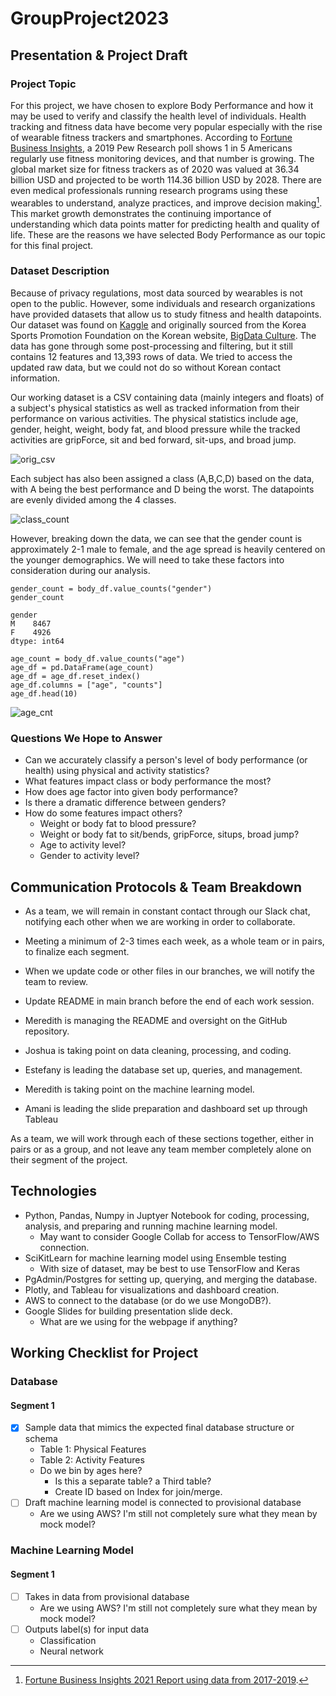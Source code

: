 # GroupProject2023


## Presentation & Project Draft

### Project Topic

For this project, we have chosen to explore Body Performance and how it may be used to verify and classify the health level of individuals. Health tracking and fitness data have become very popular especially with the rise of wearable fitness trackers and smartphones. According to [Fortune Business Insights](https://www.fortunebusinessinsights.com/fitness-tracker-market-103358), a 2019 Pew Research poll shows 1 in 5 Americans regularly use fitness monitoring devices, and that number is growing. The global market size for fitness trackers as of 2020 was valued at 36.34 billion USD and projected to be worth 114.36 billion USD by 2028. There are even medical professionals running research programs using these wearables to understand, analyze practices, and improve decision making[^1]. This market growth demonstrates the continuing importance of understanding which data points matter for predicting health and quality of life.  These are the reasons we have selected Body Performance as our topic for this final project.
 
### Dataset Description
 
Because of privacy regulations, most data sourced by wearables is not open to the public. However, some individuals and research organizations have provided datasets that allow us to study fitness and health datapoints. Our dataset was found on [Kaggle](https://www.kaggle.com/datasets/kukuroo3/body-performance-data) and originally sourced from the Korea Sports Promotion Foundation on the Korean website, [BigData Culture](https://www.bigdata-culture.kr/bigdata/user/data_market/detail.do?id=ace0aea7-5eee-48b9-b616-637365d665c1). The data has gone through some post-processing and filtering, but it still contains 12 features and 13,393 rows of data.  We tried to access the updated raw data, but we could not do so without Korean contact information.

Our working dataset is a CSV containing data (mainly integers and floats) of a subject's physical statistics as well as tracked information from their performance on various activities.  The physical statistics include age, gender, height, weight, body fat, and blood pressure while the tracked activities are gripForce, sit and bed forward, sit-ups, and broad jump. 

![orig_csv]()

Each subject has also been assigned a class (A,B,C,D) based on the data, with A being the best performance and D being the worst. The datapoints are evenly divided among the 4 classes. 

![class_count]()

However, breaking down the data, we can see that the gender count is approximately 2-1 male to female, and the age spread is heavily centered on the younger demographics. We will need to take these factors into consideration during our analysis.
 
```
gender_count = body_df.value_counts("gender")
gender_count

gender
M    8467
F    4926
dtype: int64

age_count = body_df.value_counts("age")
age_df = pd.DataFrame(age_count)
age_df = age_df.reset_index()
age_df.columns = ["age", "counts"]
age_df.head(10)
```

![age_cnt]()

### Questions We Hope to Answer

  - Can we accurately classify a person's level of body performance (or health) using physical and activity statistics?
  - What features impact class or body performance the most?
  - How does age factor into given body performance?
  - Is there a dramatic difference between genders?
  - How do some features impact others?
    - Weight or body fat to blood pressure?
    - Weight or body fat to sit/bends, gripForce, situps, broad jump?
    - Age to activity level?
    - Gender to activity level?
    
## Communication Protocols & Team Breakdown

- As a team, we will remain in constant contact through our Slack chat, notifying each other when we are working in order to collaborate.
- Meeting a minimum of 2-3 times each week, as a whole team or in pairs, to finalize each segment.
- When we update code or other files in our branches, we will notify the team to review.
- Update README in main branch before the end of each work session.

- Meredith is managing the README and oversight on the GitHub repository.
- Joshua is taking point on data cleaning, processing, and coding.
- Estefany is leading the database set up, queries, and management.
- Meredith is taking point on the machine learning model.
- Amani is leading the slide preparation and dashboard set up through Tableau

As a team, we will work through each of these sections together, either in pairs or as a group, and not leave any team member completely alone on their segment of the project.

## Technologies

- Python, Pandas, Numpy in Juptyer Notebook for coding, processing, analysis, and preparing and running machine learning model.
  - May want to consider Google Collab for access to TensorFlow/AWS connection.
- SciKitLearn for machine learning model using Ensemble testing 
  - With size of dataset, may be best to use TensorFlow and Keras
- PgAdmin/Postgres for setting up, querying, and merging the database.
- Plotly, and Tableau for visualizations and dashboard creation.
- AWS to connect to the database (or do we use MongoDB?).
- Google Slides for building presentation slide deck.
    - What are we using for the webpage if anything?

## Working Checklist for Project

### Database

#### Segment 1
- [x] Sample data that mimics the expected final database structure or schema
  - Table 1: Physical Features
  - Table 2: Activity Features
  - Do we bin by ages here?
    - Is this a separate table? a Third table?
    - Create ID based on Index for join/merge.   
- [ ] Draft machine learning model is connected to provisional database
  - Are we using AWS?  I'm still not completely sure what they mean by mock model?  

### Machine Learning Model

#### Segment 1
- [ ] Takes in data from provisional database
   - Are we using AWS?  I'm still not completely sure what they mean by mock model?
- [ ] Outputs label(s) for input data
  - Classification
  - Neural network


[^1]: [Fortune Business Insights 2021 Report using data from 2017-2019](https://www.fortunebusinessinsights.com/fitness-tracker-market-103358).
